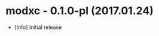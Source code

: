 modxc - 0.1.0-pl        (2017.01.24)
====================================

- [Info] Initial release
